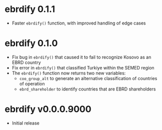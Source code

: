 # ebrdify 0.1.1

* Faster `ebrdify()` function, with improved handling of edge cases

# ebrdify 0.1.0

* Fix bug in `ebrdify()` that caused it to fail to recognize Kosovo as an EBRD country
* Fix error in `ebrdify()` that classified Turkiye within the SEMED region
* The `ebrdify()` function now returns two new variables:
  * `coo_group_alt` to generate an alternative classification of countries of operation
  * `ebrd_shareholder` to identify countries that are EBRD shareholders
  
# ebrdify v0.0.0.9000 

* Initial release
